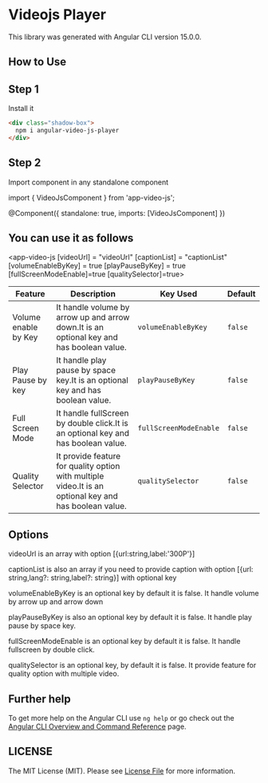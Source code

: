 # Videojs Player

 This library was generated with Angular CLI version 15.0.0.
## How to Use

## Step 1

Install it
```html
<div class="shadow-box">
  npm i angular-video-js-player
</div>
```

## Step 2

Import component in any standalone component

import { VideoJsComponent } from 'app-video-js';

@Component({
    standalone: true,
    imports: [VideoJsComponent]
})
## You can use it as follows

 <app-video-js
        [videoUrl] = "videoUrl"
        [captionList] = "captionList"
        [volumeEnableByKey] = true
        [playPauseByKey] = true
        [fullScreenModeEnable]=true
        [qualitySelector]=true>
  </app-video-js>

<table>
    <thead>
      <tr>
        <th>Feature</th>
        <th>Description</th>
        <th>Key Used</th>
        <th>Default</th>
      </tr>
    </thead>
    <tbody>
        <tr>
            <td>Volume enable by Key </td>
            <td>It handle volume by arrow up and arrow down.It is an optional key and has boolean value.</td>
            <td><code>volumeEnableByKey</code></td>
            <td><code>false</code></td>
        </tr>
        <tr>
            <td>Play Pause by key</td>
            <td>It handle play pause by space key.It is an optional key and has boolean value.</td>
            <td><code>playPauseByKey</code></td>
            <td><code>false</code></td>
        </tr>
         <tr>
            <td>Full Screen Mode</td>
            <td>It handle fullScreen by double click.It is an optional key and has boolean value.</td>
            <td><code>fullScreenModeEnable</code></td>
            <td><code>false</code></td>
        </tr>
         <tr>
            <td>Quality Selector</td>
            <td>It provide feature for quality option with multiple video.It is an optional key and has boolean value.</td>
            <td><code>qualitySelector</code></td>
            <td><code>false</code></td>
        </tr>
    </tbody>
</table>

## Options

videoUrl is an array with option [{url:string,label:'300P'}]

captionList is also an array if you need to provide caption with option [{url: string,lang?: string,label?: string}] with optional key

volumeEnableByKey is an optional key by default it is false. It handle volume by arrow up and arrow down

playPauseByKey is also an optional key by default it is false. It handle play pause by space key.

fullScreenModeEnable is an optional key by default it is false. It handle fullscreen  by double click.

qualitySelector is an optional key, by default it is false. It provide feature for quality option with multiple video.

## Further help

To get more help on the Angular CLI use `ng help` or go check out the [Angular CLI Overview and Command Reference](https://angular.io/cli) page.

## LICENSE

The MIT License (MIT). Please see [License File](https://github.com/vc-nishtha/videojs-player/blob/main/LICENSE) for more information.

